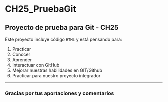 # CH25_PruebaGit
## Proyecto de prueba para Git - CH25
Este proyecto incluye código `HTML` y está pensando para:
1. Practicar
2. Conocer
3. Aprender
4. Interactuar con GitHub
5. Mejorar nuestras habilidades en GIT/Github
6. Practicar para nuestro proyecto integrador

----

### Gracias por tus aportaciones y comentarios
